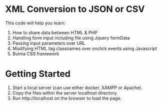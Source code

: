 # XML Conversion to JSON or CSV
This code will help you learn: 
1. How to share data between HTML & PHP
2. Handling form input including file using Jquery formData
3. Passing input parameters over URL
4. Modifying HTML tag classnames over onclick events using Javascript
5. Bulma CSS framework


# Getting Started
1. Start a local server (can use either docker, XAMPP or Apache). 
2. Copy the files within the server localhost directory. 
3. Run http://localhost on the browser to load the page.
